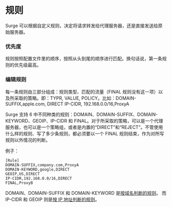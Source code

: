 # 规则

Surge 可以根据自定义规则，决定将请求转发给代理服务器，还是直接发送给原始服务器。

### 优先度

规则按照配置文件里的顺序，按照从头到尾的顺序进行匹配。换句话说，第一条规则的优先级最高。

### 编辑规则

每一条规则由三部分组成：规则类型、匹配的流量（FINAL 规则没有这一项）以及所采取的策略。即：TYPR, VALUE, POLICY。比如：DOMAIN-SUFFIX,apple.com, DIRECT IP-CIDR, 192.168.0.0/16,ProxyA

Surge 支持 6 中不同种类的规则：DOMAIN、DOMAIN-SUFFIX、DOMAIN-KEYWORD、GEOIP、IP-CIDR 和 FINAL。对于所采取的策略，可以是一个代理服务器，也可以是一个策略组，或者是内置的“DIRECT”和“REJECT”。不管使用什么样的规则、写了多少条规则，都必须要以一个 FINAL 规则结束，作为对所写规则以外情况的判断。

例子：

```
[Rule]
DOMAIN-SUFFIX,company.com,ProxyA
DOMAIN-KEYWORD,google,DIRECT
GEOIP,US,DIRECT
IP-CIDR,192.168.0.0/16,DIRECT
FINAL,ProxyB
```

DOMAIN、DOMAIN-SUFFIX 和 DOMAIN-KEYWORD 是[按域名判断的规则](https://surge-wiki.headto.icu/rule/domain-based)。 而 IP-CIDR 和 GEOIP 则是[按 IP 地址判断的规则](https://surge-wiki.headto.icu/rule/ip-based)。